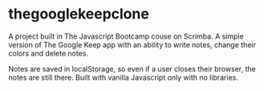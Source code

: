 # thegooglekeepclone

A project built in The Javascript Bootcamp couse on Scrimba. A simple version of The Google Keep app with an ability to write notes, change their colors and delete notes.

Notes are saved in localStorage, so even if a user closes their browser, the notes are still there. Built with vanilla Javascript only with no libraries.
